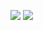 [![](https://images.microbadger.com/badges/image/zeyanlin/r-ver.svg)](https://microbadger.com/images/zeyanlin/r-ver "Get your own image badge on microbadger.com")
[![](https://images.microbadger.com/badges/version/zeyanlin/r-ver.svg)](https://microbadger.com/images/zeyanlin/r-ver "Get your own version badge on microbadger.com")
